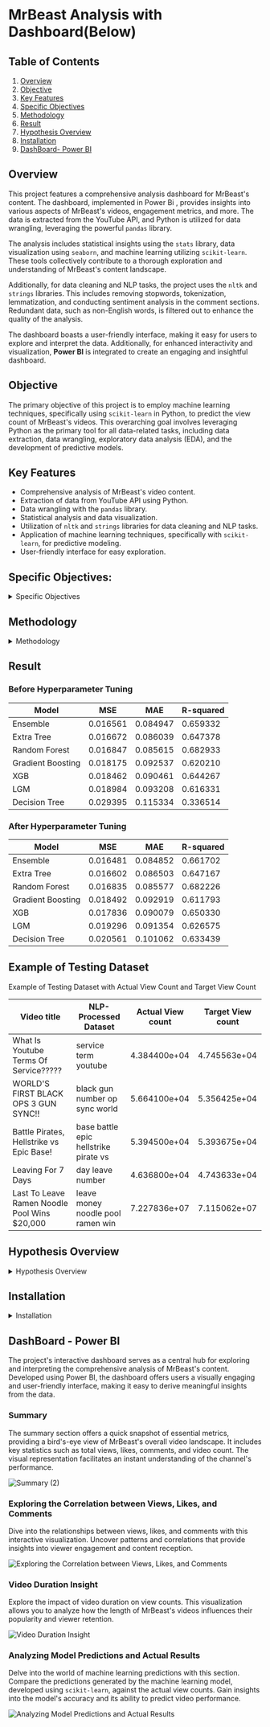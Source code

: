 # MrBeast Analysis with Dashboard(Below)

## Table of Contents

1) [Overview](#overview)
2) [Objective](#objective)
3) [Key Features](#key-features)
4) [Specific Objectives](#specific-objectives)
5) [Methodology](#methodology)
6) [Result](#result)
7) [Hypothesis Overview](#hypothesis-overview)
8) [Installation](#Installation)
9) [DashBoard- Power BI](#dashBoard-Power-BI)

   
## Overview

This project features a comprehensive analysis dashboard for MrBeast's content. The dashboard, implemented in Power Bi , provides insights into various aspects of MrBeast's videos, engagement metrics, and more. The data is extracted from the YouTube API, and Python is utilized for data wrangling, leveraging the powerful `pandas` library.

The analysis includes statistical insights using the `stats` library, data visualization using `seaborn`, and machine learning utilizing `scikit-learn`. These tools collectively contribute to a thorough exploration and understanding of MrBeast's content landscape.

Additionally, for data cleaning and NLP tasks, the project uses the `nltk` and `strings` libraries. This includes removing stopwords, tokenization, lemmatization, and conducting sentiment analysis in the comment sections. Redundant data, such as non-English words, is filtered out to enhance the quality of the analysis.

The dashboard boasts a user-friendly interface, making it easy for users to explore and interpret the data. Additionally, for enhanced interactivity and visualization, **Power BI** is integrated to create an engaging and insightful dashboard.

## Objective

The primary objective of this project is to employ machine learning techniques, specifically using `scikit-learn` in Python, to predict the view count of MrBeast's videos. This overarching goal involves leveraging Python as the primary tool for all data-related tasks, including data extraction, data wrangling, exploratory data analysis (EDA), and the development of predictive models.

## Key Features

- Comprehensive analysis of MrBeast's video content.
- Extraction of data from YouTube API using Python.
- Data wrangling with the `pandas` library.
- Statistical analysis and data visualization.
- Utilization of `nltk` and `strings` libraries for data cleaning and NLP tasks.
- Application of machine learning techniques, specifically with `scikit-learn`, for predictive modeling.
- User-friendly interface for easy exploration.

## Specific Objectives:

<details>
  <summary>Specific Objectives</summary>
   
1. **Top 10 Videos Based on View Count:**
   Identify and present the top 10 videos by view count to highlight MrBeast's most popular content.

2. **Analyze the Trend in Video Views Over the Years:**
   Investigate how the number of video views has evolved over the years to understand overall trends.

3. **Explore the Correlation Between Likes, Comments, and Views:**
   Analyze the relationships between likes, comments, and views to uncover potential patterns.

4. **Investigate the Impact of Video Duration on View Count:**
   Examine how the duration of MrBeast's videos affects their view counts.

5. **Examine Mr Beast's Video Upload Frequency Over 12 Years:**
   Study the frequency of MrBeast's video uploads over a 12-year period to identify any patterns or changes.

6. **Identify Frequently Used Words in Mr Beast's Video Titles and Explore Trends:**
   Analyze the titles of MrBeast's videos to identify commonly used words and explore trends in naming conventions.

7. **Assess the Influence of Comments on View Count:**
   Investigate how comments on MrBeast's videos may impact their view counts.

8. **Develop a Machine Learning Model to Predict Video View Count:**
  Utilize machine learning techniques, specifically with `scikit-learn`, to develop a predictive model that accurately estimates the view count of MrBeast's videos based on various features.

</details>

## Methodology

<details>
  <summary>Methodology</summary>
   
### 1) Data Extraction
In the initial phase, data extraction from the YouTube API is executed using Python. The process involves utilizing the `googleapiclient` libraries to establish a connection with the API. This connection facilitates the retrieval of essential information, encompassing the video's Title, publishedAt timestamp, viewCount, likeCount, commentCount, duration, and an extensive set of comments. However, due to YouTube API restrictions, a small subset of 1000 comments is used for each video. This limitation ensures compliance with API constraints while still providing a representative sample for analysis and insights.

### 2) Data Wrangling
Data wrangling is executed through the use of the `pandas` library in Python. This process encompasses several crucial steps, starting with the cleaning and organization of raw data obtained from the YouTube API. Tasks involve handling missing values, adjusting the data types of each feature to their correct formats, and implementing specific text manipulations.

Text tokenization is performed, and any tokens beginning with '$' are replaced to convey monetary values. For instance, '$ 800,000' is transformed into the identifier 'money'. Similarly, numeric values are standardized, with both '1' and '100' represented as 'number' for consistency.

Further refinement involves the removal of stop words to enhance the relevance of the textual content. Additionally, lemmatization is applied to streamline words to their base forms. To ensure the text is clean and focused, any symbols and non-English characters are removed.

To gain deeper insights, semantic analysis is employed, classifying sentiments into percentages of positivity, neutrality, and negativity. This multifaceted approach ensures the data is refined, structured, and enriched, setting the stage for more comprehensive and insightful analyses.

### 3) Exploratory Data Analysis (EDA)
Exploratory Data Analysis (EDA) utilizes statistical techniques and visualizations, employing the `stats` library and `seaborn` to reveal patterns and outliers in MrBeast's video metrics. Skewness and Shapiro tests assess normality; if not observed, a log transformation is applied. If non-normality persists (p-values < 0.05), non-parametric models like Decision Trees and Random Forests are recommended for machine learning analyses. The top 10 videos, based on view count and considering view count per day, are identified to ensure fairness in comparisons across different upload times. Subsequently, relationships between view count, like count, and duration are examined, and durations are grouped for enhanced visualization. The analysis also involves determining the most frequent words in video titles and converting categorical features into one-hot encoding, while removing redundant features.

### 4) Machine Learning Analysis

The process begins with the standardization of numerical data using the Standard Scaler. This step ensures that all numerical features are normalized to a consistent range, preventing certain features from dominating others during model training. A variety of non-parametric regression models, including Decision Tree, Random Forest, XGBoost, and others, are considered for predicting numerical metrics like view count or engagement ratios.

The dataset undergoes 10-Fold cross-validation to thoroughly assess the model's performance across different subsets of the data, providing a robust evaluation. The performance of each model is then evaluated using metrics such as Mean Squared Error (MSE), Mean Absolute Error (MAE), and R-squared score. These metrics provide insights into how well the models capture the variance in the target variable and make accurate predictions.

To further enhance the models, a grid search is employed to fine-tune hyperparameters. This systematic search over a predefined hyperparameter space helps identify the optimal set of hyperparameters for each model. The process involves exploring different combinations of hyperparameters to maximize predictive performance.

After hyperparameter tuning, the models are re-evaluated using the same metrics (MSE, MAE, R-squared score). This step ensures that the adjustments made during hyperparameter tuning lead to improvements in model performance.

Finally, the best model is determined based on the lowest MSE score. Ensemble models, including Ensemble without hyperparameter tuning, Random Forest with hyperparameter tuning, and Extra Tree with hyperparameter tuning, emerge as the top contenders.

</details>

## Result

### Before Hyperparameter Tuning 

| Model                  | MSE   | MAE   | R-squared |
|------------------|-------|-------|-----------|
| Ensemble               | 0.016561	| 0.084947 | 0.659332  |
| Extra Tree             | 0.016672 | 0.086039 | 0.647378  |
| Random Forest          | 0.016847 |0.085615  | 0.682933  |
| Gradient Boosting	    | 0.018175 | 0.092537 | 0.620210  |
|     XGB	             | 0.018462 | 0.090461 | 0.644267  |
|     LGM	             | 0.018984	| 0.093208 | 0.616331  |
|    Decision Tree       | 0.029395 | 0.115334 | 0.336514  |

### After Hyperparameter Tuning

| Model                  | MSE   | MAE   | R-squared |
|------------------|-------|-------|-----------|
| Ensemble               | 0.016481	| 0.084852 | 0.661702  |
| Extra Tree             | 0.016602 | 0.086503 | 0.647167  |
| Random Forest          | 0.016835 | 0.085577 | 0.682226  |
| Gradient Boosting	    | 0.018492	| 0.092919 | 0.611793  |
|     XGB	             | 0.017836	| 0.090079 | 0.650330  |
|     LGM	             | 0.019296	| 0.091354 | 0.626575  |
|    Decision Tree       | 0.020561	| 0.101062 | 0.633439  |

## Example of Testing Dataset

Example of Testing Dataset with Actual View Count and Target View Count

| Video title                                          | NLP-Processed Dataset                     | Actual View count   | Target View count |
|------------------|-------|-------|-----------|
|    What Is Youtube Terms Of Service?????	          | service term youtube	                     | 4.384400e+04  | 4.745563e+04  |
|    WORLD'S FIRST BLACK OPS 3 GUN SYNC!!              | black gun number op sync world	         |5.664100e+04   | 5.356425e+04  |
|    Battle Pirates, Hellstrike vs Epic Base!		    | base battle epic hellstrike pirate vs		| 5.394500e+04  | 5.393675e+04  |
|    Leaving For 7 Days                                | day leave number                          | 4.636800e+04	 | 4.743633e+04  |
|    Last To Leave Ramen Noodle Pool Wins $20,000		 | leave money noodle pool ramen win	      | 7.227836e+07  | 7.115062e+07  |

## Hypothesis Overview

<details>
  <summary>Hypothesis Overview</summary>
  
- Monetary values and numerical figures are the most frequently used words in the video titles.
- Among the top 10 videos by view count, six of them involve monetary aspects, including giving, spending, and keeping money
- View counts started rising in 2017, coinciding with the year MR. Beast initiated the use of monetary values over $10 000 in his video titles, exemplified by titles like 'Giving My Mom $100,000 (Proudest Day of My Life)' and 'Tipping Pizza Delivery Guys $10,000'.
- Additionally, in 2017, he posted 7 out of 10 videos with durations exceeding 100 minutes, such as 'Reading The Longest English Word (190,000 Characters)' and 'I Counted To 100,000!'
- Videos lasting less than 1 minute have the highest average view counts, suggesting that the audience prefers shorter videos over longer ones.
- During the period from 2012 to 2014, the correlation between Views, Likes, and Comments was notably high, with Views vs Likes at 0.94, Views vs Comments at 0.96, and Likes vs Comments at 0.97. However, as the years progressed, the correlations between Views vs Comments and Likes vs Comments experienced a significant decrease.
- Starting from 2015, MrBeast began uploading videos that are less than a minute long. This has noticeably impacted the correlation between Views vs Comments and Likes vs Comments, suggesting that users watching shorter videos may be less inclined to leave comments
- Starting from 2019, Mr. Beast predominantly uploads videos on Saturdays.
- With a limited sample size of 1000 comments per video, the sentiment analysis suggests that, on average, the majority of comments are neutral (80%), while 16% are positive, and only a minimal 4% are negative.
- The video titled 'Dude Perfect 4.0 - We Are Totally Better' stands out with the highest percentage of negative comments at 0.2%. Examples of negative remarks include expressions like 'you suck', 'y'all are so fake', 'Whole video is fake', 'Go to hell ya suckers'
  
</details>

## **Installation**

<details>
  <summary>Installation</summary>
  
The code is developed using Python version 3.7.16. If Python is not already installed on your system, you can download it [here](https://www.python.org/downloads/). If your current Python version is lower than 3.7.16, you can upgrade it using the pip package manager. Make sure you have the latest version of pip installed. To install the necessary packages and libraries, execute the following command in the project directory after cloning the repository:

```bash
pip install -r requirements.txt
```
  </details>
  
## **DashBoard - Power BI**
The project's interactive dashboard serves as a central hub for exploring and interpreting the comprehensive analysis of MrBeast's content. Developed using Power BI, the dashboard offers users a visually engaging and user-friendly interface, making it easy to derive meaningful insights from the data.

### Summary
The summary section offers a quick snapshot of essential metrics, providing a bird's-eye view of MrBeast's overall video landscape. It includes key statistics such as total views, likes, comments, and video count. The visual representation facilitates an instant understanding of the channel's performance.

![Summary (2)](https://github.com/AsherTeo/MR-Beast-Data-Analytics/assets/78581569/e4abfeb1-f4b5-4b96-9082-14cb82dacaa4)

### Exploring the Correlation between Views, Likes, and Comments
Dive into the relationships between views, likes, and comments with this interactive visualization. Uncover patterns and correlations that provide insights into viewer engagement and content reception.

![Exploring the Correlation between Views, Likes, and Comments](https://github.com/AsherTeo/MR-Beast-Data-Analytics/assets/78581569/2c804dc1-cb74-4b8b-8b26-f71b7707cc2a)

### Video Duration Insight
Explore the impact of video duration on view counts. This visualization allows you to analyze how the length of MrBeast's videos influences their popularity and viewer retention.

![Video Duration Insight](https://github.com/AsherTeo/MR-Beast-Data-Analytics/assets/78581569/ad397de0-5535-454b-92a9-3a6ad71f2571)

### Analyzing Model Predictions and Actual Results
Delve into the world of machine learning predictions with this section. Compare the predictions generated by the machine learning model, developed using `scikit-learn`, against the actual view counts. Gain insights into the model's accuracy and its ability to predict video performance.

![Analyzing Model Predictions and Actual Results](https://github.com/AsherTeo/MR-Beast-Data-Analytics/assets/78581569/cfb376af-4272-47af-859a-008d1c2dca82)




